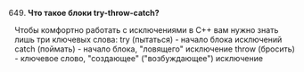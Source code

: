 649. **Что такое блоки try-throw-catch?**

Чтобы комфортно работать с исключениями в С++ вам нужно знать лишь три ключевых слова:
try (пытаться) - начало блока исключений
catch (поймать) - начало блока, "ловящего" исключение
throw (бросить) - ключевое слово, "создающее" ("возбуждающее") исключение
